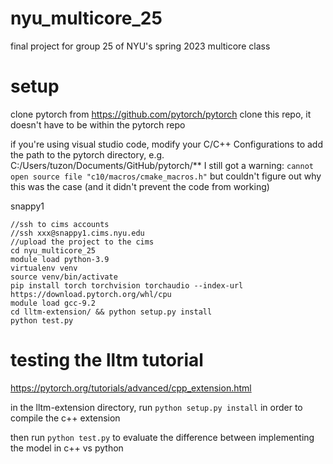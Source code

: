 # nyu_multicore_25
final project for group 25 of NYU's spring 2023 multicore class


# setup
clone pytorch from https://github.com/pytorch/pytorch
clone this repo, it doesn't have to be within the pytorch repo

if you're using visual studio code, modify your C/C++ Configurations to add the path to the pytorch directory, e.g.
C:/Users/tuzon/Documents/GitHub/pytorch/**
I still got a warning:
`cannot open source file "c10/macros/cmake_macros.h"`
but couldn't figure out why this was the case (and it didn't prevent the code from working)



snappy1

```shell
//ssh to cims accounts
//ssh xxx@snappy1.cims.nyu.edu
//upload the project to the cims
cd nyu_multicore_25
module load python-3.9
virtualenv venv
source venv/bin/activate
pip install torch torchvision torchaudio --index-url https://download.pytorch.org/whl/cpu
module load gcc-9.2
cd lltm-extension/ && python setup.py install
python test.py
```


# testing the lltm tutorial
https://pytorch.org/tutorials/advanced/cpp_extension.html

in the lltm-extension directory, run `python setup.py install` in order to compile the c++ extension

then run `python test.py` to evaluate the difference between implementing the model in c++ vs python